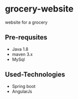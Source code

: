 # grocery-website
website for a grocery

## Pre-requsites
 - Java 1.8
 - maven 3.x
 - MySql
 
## Used-Technologies
 - Spring boot
 - AngularJs
